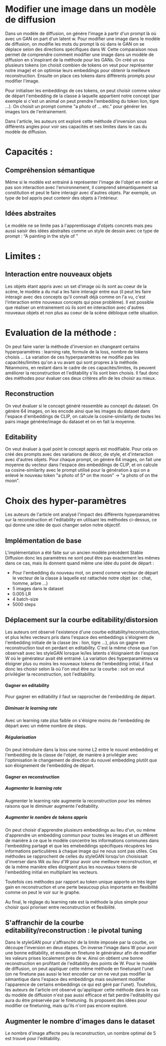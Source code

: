 # Modifier une image dans un modèle de diffusion


Dans un modèle de diffusion, on génère l'image à partir d'un prompt là où avec un GAN on part d'un latent w. Pour modifier une image dans le modèle de diffusion, on modifie les mots
du prompt là où dans le GAN on se déplace selon des directions spécifiques dans W.
Cette comparaison nous permet de comprendre comment modifier une image dans un modèle de diffusion en s'inspirant de la méthode pour les GANs. 
On créé un ou plusieurs tokens (on choisit combien de tokens on veut pour représenter notre image) et on optimise leurs embeddings pour obtenir la meilleure reconstruction.
Ensuite on place ces tokens dans différents prompts pour modifier l'image.

Pour initialiser les embeddings de ces tokens, on peut choisir comme valeur de départ l'embedding de la classe à laquelle appartient notre concept (par exemple si c'est un animal
on peut prendre l'embedding du token lion, tigre ...). On choisit un prompt comme "a photo of <tok1>
<tok2> <tok3> ... etc." pour générer les images lors de l'entrainement.

Dans l'article, les auteurs ont exploré cette méthode d'inversion sous différents angles pour voir ses capacités et ses limites dans le cas du modèle de diffusion.


# Capacités :

## Compréhension sémantique

Même si le modèle est entrainé à représenter l'image de l'objet en entier et pas son interaction avec l'environnement, il comprend sémantiquement
sa constitution et peut le faire interagir avec d'autres objets. Par exemple, un type de bol appris peut contenir
des objets à l'intérieur.

## Idées abstraites

Le modèle ne se limite pas à l'apprentissage d'objets concrets mais peu aussi saisir des idées abstraites comme
un style de dessin avec ce type de prompt : “A painting in the style of <tok1>”

# Limites :

## Interaction entre nouveaux objets

Les objets étant appris avec un set d'image où ils sont au coeur de la scène, le modèle a du mal a les faire
interagir entre eux (il peut les faire interagir avec des concepts qu'il connaît déjà comme on l'a vu, c'est l'interaction entre nouveaux concepts qui
pose problème). Il est possible que réaliser un entrainement où ils sont en interaction
avec d'autres nouveaux objets et non plus au coeur de la scène débloque cette situation.

# Evaluation de la méthode :

On peut faire varier la méthode d'inversion en changeant  certains hyperparamètres : learning rate, formule de la loss, nombre de tokens choisis ...
La variation de ces hyperparamètres ne modifie pas les capacités/limites qu'on a vu avant qui sont propres à la méthode.
Néanmoins, en restant dans le cadre de ces capacités/limites, ils peuvent améliorer la reconstruction et l'editability s'ils sont bien choisis.
Il faut donc des méthodes pour évaluer ces deux critères afin de les choisir au mieux.

## Reconstruction

On veut évaluer si le concept généré ressemble au concept du dataset.
On génère 64 images, on les encode ainsi que les images du dataset dans l'espace d'embeddings de CLIP, on calcule
la cosine-similarity de toutes les pairs image générée/image du dataset et on en fait la moyenne.

## Editability

On veut évaluer à quel point le concept appris est modifiable. Pour cela on créé des prompts avec des variations
de décor, de style, et d'interaction avec d'autres objets. Pour chaque prompt, on génère 64 images, on fait une
moyenne du vecteur dans l'espace des embeddings de CLIP, et on calcule sa cosine-similarity avec le prompt utilisé
pour la génération à qui on a enlevé le nouveau token "a photo of S* on the moon" -> "a photo of on the moon".

# Choix des hyper-paramètres

Les auteurs de l'article ont analysé l'impact des différents hyperparamètres sur la reconstruction et l'editability en utilisant les méthodes ci-dessus,
ce qui donne une idée de quoi changer selon notre objectif.

## Implémentation de base

L'implémentation a été faite sur un ancien modèle précédent Stable Diffusion donc les paramètres ne sont peut
être pas exactement les mêmes dans ce cas, mais ils donnent quand même une idée du point de départ :

- Pour l'embedding du nouveau mot, on prend comme vecteur de départ le vecteur de la classe à laquelle est rattachée
notre objet (ex : chat, homme, arbre ...)
- 5 images dans le dataset
- 0.005 LR
- 4 batch-size
- 5000 steps

## Déplacement sur la courbe editability/distorsion

Les auteurs ont observé l'existence d'une courbe editability/reconstruction, et plus le/les vecteurs pris dans l'espace des embeddings
s'éloignent de l'embedding initiale de la classe (ex : lion, tigre ...), plus on gagne en reconstruction tout en perdant en editability. C'est la même chose que l'on observait
avec les styleGAN lorsque le/les latents s'éloignaient de l'espace W où le générateur avait été entrainé. 
La variation des hyperparamètres va éloigner plus ou moins les nouveaux tokens de l'embedding initial, il faut donc les choisir selon là où l'on veut être sur la courbe : soit on veut privilégier la reconstruction, soit l'editability.

#### Gagner en editability

Pour gagner en editability il faut se rapprocher de l'embedding de départ. 

##### Diminuer le learning rate

Avec un learning rate plus faible on s'éloigne moins de l'embedding de départ avec un même nombre de steps.

##### Régularisation

On peut introduire dans la loss une norme L2 entre le nouvel embedding et l'embedding de la classe de l'objet, de manière à privilégier avec l'optimisation le changement de
direction du nouvel embedding plutôt que son éloignement de l'embedding de départ.

#### Gagner en reconstruction

##### Augmenter le learning rate

Augmenter le learning rate augmente la reconstruction pour les mêmes raisons que le diminuer augmente l'editability.

##### Augmenter le nombre de tokens appris

On peut choisir d'apprendre plusieurs embeddings au lieu d'un, ou même d'apprendre un embedding
commun pour toutes les images et un différent de manière à ce que le modèle concentre les informations communes
dans l'embedding partagé et que les emebeddings spécifiques récupères les informations particulières à chaque image
qui ne nous sont pas utiles. Ces méthodes se rapprochent de celles du styleGAN lorsqu'on choisissait d'inverser dans W*k au lieu d'W* pour avoir une meilleure reconstruction,
et de la même manière elles éloignent plus les nouveaux tokens de l'embedding initial en multipliant les vecteurs.

Toutefois ces méthodes par rapport au token unique apporte un très léger gain en
reconstruction et une perte beaucoup plus importante en flexibilité comme on peut le voir sur le graphe.

Au final, le réglage du learning rate est la méthode la plus simple pour choisir quoi prioriser entre reconstruction
et flexibilité.

## S'affranchir de la courbe editability/reconstruction : le pivotal tuning

Dans le styleGAN pour s'affranchir de la limite imposée par la courbe, on découpe l'inversion en deux étapes.
On inverse l'image dans W pour avoir une bonne editability, et ensuite on finetune le générateur afin de modifier
les valeurs prises localement près de w. Ainsi on obtient une bonne reconstruction en profitant de l'editability
des points de W. Pour le modèle de diffusion, on peut appliquer cette même méthode en finetunant l'unet (on ne finetune pas aussi le text encoder car on ne veut pas
modifier la sémantique dans l'espace des embeddings mais seulement modifier l'apparence de certains embeddings ce qui est géré par l'unet).
Toutefois, les auteurs de l'article ont observé  qu'appliquer cette méthode dans le cas du modèle de diffusion n'est pas aussi efficace et fait perdre l'editability qui aura du être préservée par le finetuning. Ils proposent des idées pour modifier ce finetuning, mais qu'ils n'ont pas encore exploré.

## Augmenter le nombre d'images dans le dataset

Le nombre d'image affecte peu la reconstruction, un nombre optimal de 5 est trouvé pour l'editability.
